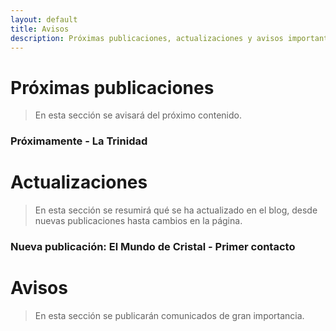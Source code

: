 ```yaml
---
layout: default
title: Avisos
description: Próximas publicaciones, actualizaciones y avisos importantes de EGHYA
---
```


# Próximas publicaciones

> En esta sección se avisará del próximo contenido.

### Próximamente - La Trinidad

# Actualizaciones

> En esta sección se resumirá qué se ha actualizado en el blog, desde nuevas publicaciones hasta cambios en la página.

### Nueva publicación: El Mundo de Cristal - Primer contacto

# Avisos

> En esta sección se publicarán comunicados de gran importancia.